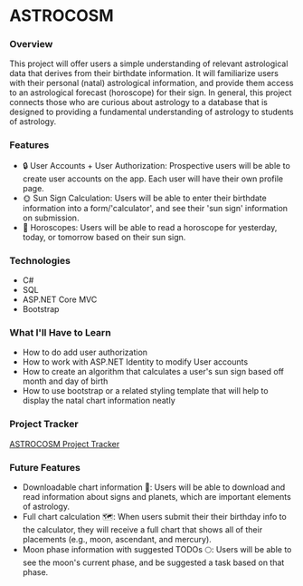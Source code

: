 # ASTROCOSM
### Overview
This project will offer users a simple understanding of relevant astrological data that derives from their birthdate information. It will familiarize users with their personal (natal) astrological information, and provide them access to an astrological forecast (horoscope) for their sign. In general, this project connects those who are curious about astrology to a database that is designed to providing a fundamental understanding of astrology to students of astrology.
### Features
- 🔒 User Accounts + User Authorization: Prospective users will be able to create user accounts on the app. Each user will have their own profile page.
- 🌞 Sun Sign Calculation: Users will be able to enter their birthdate information into a form/'calculator', and see their 'sun sign' information on submission.
- 🔮 Horoscopes: Users will be able to read a horoscope for yesterday, today, or tomorrow based on their sun sign.
### Technologies
- C#
- SQL
- ASP.NET Core MVC
- Bootstrap
### What I'll Have to Learn
- How to do add user authorization
- How to work with ASP.NET Identity to modify User accounts
- How to create an algorithm that calculates a user's sun sign based off month and day of birth
- How to use bootstrap or a related styling template that will help to display the natal chart information neatly
### Project Tracker
<a href="https://trello.com/b/JaVSRlct/liftoff-project">ASTROCOSM Project Tracker</a>
### Future Features
- Downloadable chart information 💾: Users will be able to download and read information about signs and planets, which are important elements of astrology.
- Full chart calculation 🗺️: When users submit their their birthday info to the calculator, they will receive a full chart that shows all of their placements (e.g., moon, ascendant, and mercury).
- Moon phase information with suggested TODOs 🌕: Users will be able to see the moon's current phase, and be suggested a task based on that phase.
